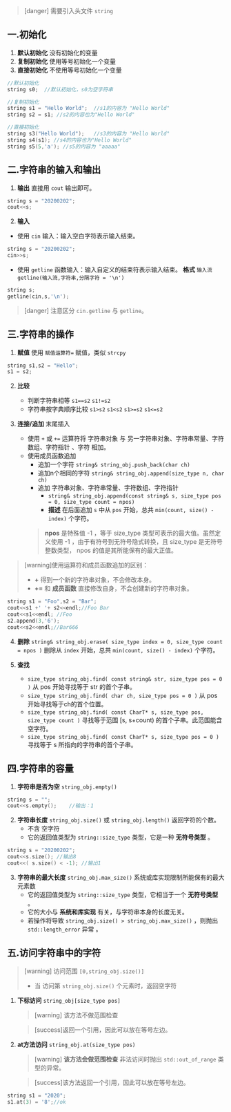 >[danger] 需要引入头文件 `string`

## 一.初始化
1.	**默认初始化** 没有初始化的变量
2.	**复制初始化** 使用等号初始化一个变量
3.	**直接初始化** 不使用等号初始化一个变量
```c++
//默认初始化
string s0;	//默认初始化，s0为空字符串

//复制初始化
string s1 = "Hello World";	//s1的内容为 "Hello World"
string s2 = s1; //s2的内容也为"Hello World"

//直接初始化
string s3("Hello World");	//s3的内容为 "Hello World"
string s4(s1); //s4的内容也为"Hello World"
string s5(5,'a'); //s5的内容为 "aaaaa"
```
## 二.字符串的输入和输出
1.	**输出** 直接用 `cout` 输出即可。
```c++
string s = "20200202";
cout<<s;
```
2.	**输入** 
+	使用 `cin` 输入：输入空白字符表示输入结束。
```c++
string s = "20200202";
cin>>s;
```
+	使用 `getline` 函数输入：输入自定义的结束符表示输入结束。
	**格式** `输入流 getline(输入流,字符串,分隔字符 = '\n')`
```c++
string s;
getline(cin,s,'\n');
```
>[danger] 注意区分 `cin.getline` 与 `getline`。

## 三.字符串的操作

1.	**赋值** 使用 `赋值运算符=` 赋值，类似 `strcpy`
```c++
string s1,s2 = "Hello";
s1 = s2;
```

2.	**比较** 
	+	判断字符串相等 `s1==s2` `s1!=s2`
	+	字符串按字典顺序比较 `s1>s2`  `s1<s2`  `s1>=s2`  `s1<=s2` 

3.	**连接/追加** 末尾插入
	+	使用 `+` 或 `+=` 运算符将 字符串对象 与 另一字符串对象、字符串常量、字符数组、字符指针 、字符 相加。
	+	使用成员函数追加
		+	追加一个字符 `string& string_obj.push_back(char ch)`
		+	追加n个相同的字符 `string& string_obj.append(size_type n, char ch)`
		+	追加 字符串对象、字符串常量、字符数组、字符指针
			+	`string& string_obj.append(const string& s, size_type pos = 0, size_type count = npos)` 
			+	**描述** 在后面追加 `s` 中从 `pos` 开始，总共 `min(count, size() - index)` 个字符。
		> **npos** 是特殊值 -1 ，等于 size_type 类型可表示的最大值。虽然定义使用 -1 ，由于有符号到无符号隐式转换，且 size_type 是无符号整数类型， npos 的值是其所能保有的最大正值。

>[warning]使用运算符和成员函数追加的区别：
>+	**+** 得到一个新的字符串对象，不会修改本身。
>+	**+=** 和 **成员函数** 直接修改自身，不会创建新的字符串对象。

```c++
string s1 = "Foo",s2 = "Bar";
cout<<s1 +' '+ s2<<endl;//Foo Bar
cout<<s1<<endl; //Foo
s2.append(3,'6');
cout<<s2<<endl;//Bar666
```
4.	**删除** `string& string_obj.erase( size_type index = 0, size_type count = npos )` 删除从 `index` 开始，总共 `min(count, size() - index)` 个字符。

5.	**查找** 
	+	`size_type string_obj.find( const string& str, size_type pos = 0 )` 从 pos 开始寻找等于 str 的首个子串。
	+	`size_type string_obj.find( char ch, size_type pos = 0 )` 从 pos 开始寻找等于ch的首个位置。
	+	`size_type string_obj.find( const CharT* s, size_type pos, size_type count )`  寻找等于范围 [s, s+count) 的首个子串。此范围能含空字符。
	+	`size_type string_obj.find( const CharT* s, size_type pos = 0 )` 寻找等于 s 所指向的字符串的首个子串。

## 四.字符串的容量

1. 	**字符串是否为空** `string_obj.empty()`
```c++
string s = "";
cout<<s.empty();	//输出：1
```
2.	**字符串长度** `string_obj.size()` 或 `string_obj.length()` 返回字符的个数。
	+	不含 空字符
	+	它的返回值类型为 `string::size_type` 类型，它是一种 **无符号类型** 。
```c++
string s = "20200202";
cout<<s.size(); //输出8
cout<<( s.size() < -1); //输出1
```
3.	**字符串的最大长度** `string_obj.max_size()` 系统或库实现限制所能保有的最大元素数
	+	它的返回值类型为 `string::size_type` 类型，它相当于一个 **无符号类型** 。
	+	它的大小与 **系统和库实现** 有关，与字符串本身的长度无关。
	+	若操作将导致 `string_obj.size() > string_obj.max_size()` ，则抛出 `std::length_error` 异常 。
## 五.访问字符串中的字符
>[warning] 访问范围 `[0,string_obj.size()]`
>
>+	当 访问第 `string_obj.size()` 个元素时，返回空字符

1.	**下标访问** `string_obj[size_type pos]`
	>[warning] 该方法不做范围检查

	>[success]返回一个引用，因此可以放在等号左边。

2.	**at方法访问** `string_obj.at(size_type pos)`
	>[warning] **该方法会做范围检查** 非法访问时抛出 `std::out_of_range` 类型的异常。

	>[success]该方法返回一个引用，因此可以放在等号左边。
	
```c++
string s1 = "2020";
s1.at(3) = '8';//ok
```
